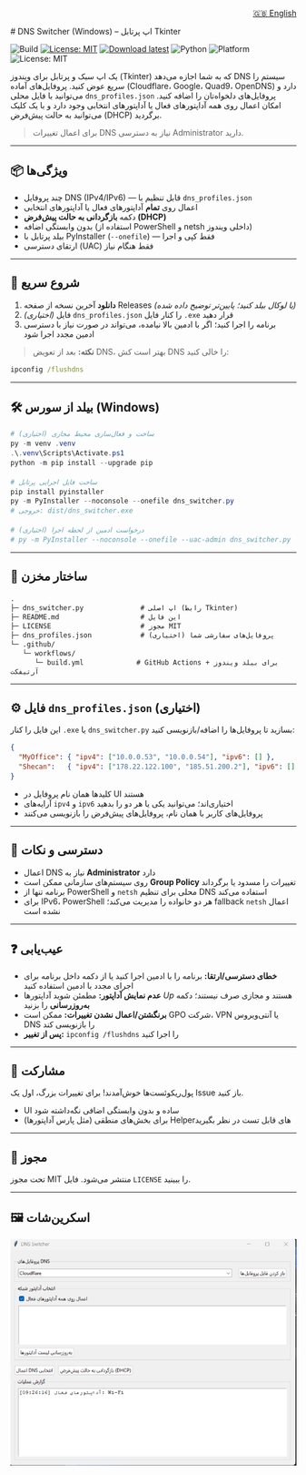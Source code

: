 <p align="right">
  <a href="README.md">🇬🇧 English</a> 
</p>
# DNS Switcher (Windows) – اپ پرتابل Tkinter

![Build](https://github.com/pouryahm/dns-switcher/actions/workflows/build.yml/badge.svg)
[![License: MIT](https://img.shields.io/badge/License-MIT-yellow.svg)](LICENSE)
[![Download latest](https://img.shields.io/github/v/release/pouryahm/dns-switcher?display_name=tag&sort=semver)](https://github.com/pouryahm/dns-switcher/releases/latest)
![Python](https://img.shields.io/badge/Python-3.10%2B-blue)
![Platform](https://img.shields.io/badge/Platform-Windows-2ea44f)
![License: MIT](https://img.shields.io/badge/License-MIT-yellow)

یک اپ سبک و پرتابل برای ویندوز (Tkinter) که به شما اجازه می‌دهد DNS سیستم را سریع عوض کنید. پروفایل‌های آماده (Cloudflare، Google، Quad9، OpenDNS) دارد و می‌توانید با فایل محلی `dns_profiles.json` پروفایل‌های دلخواه‌تان را اضافه کنید. امکان اعمال روی همه آداپتورهای فعال یا آداپتورهای انتخابی وجود دارد و با یک کلیک می‌توانید به حالت پیش‌فرض (DHCP) برگردید.

> برای اعمال تغییرات DNS نیاز به دسترسی Administrator دارید.

---

## 📦 ویژگی‌ها
- چند پروفایل DNS (IPv4/IPv6) — قابل تنظیم با `dns_profiles.json`
- اعمال روی **تمام** آداپتورهای فعال یا آداپتورهای انتخابی
- دکمه **بازگردانی به حالت پیش‌فرض (DHCP)**
- بدون وابستگی اضافه (استفاده از PowerShell و netsh داخلی ویندوز)
- بیلد پرتابل با PyInstaller (`--onefile`) — فقط کپی و اجرا
- ارتقای دسترسی (UAC) فقط هنگام نیاز

---

## 🚀 شروع سریع
1. **دانلود** آخرین نسخه از صفحه Releases *(یا لوکال بیلد کنید؛ پایین‌تر توضیح داده شده)*
2. *(اختیاری)* فایل `dns_profiles.json` را کنار فایل `.exe` قرار دهید
3. برنامه را اجرا کنید؛ اگر با ادمین بالا نیامده، می‌تواند در صورت نیاز با دسترسی ادمین مجدد اجرا شود

> **نکته:** بعد از تعویض DNS، بهتر است کش DNS را خالی کنید:
```bat
ipconfig /flushdns
```

---

## 🛠 بیلد از سورس (Windows)
```powershell
# (اختیاری) ساخت و فعال‌سازی محیط مجازی
py -m venv .venv
.\.venv\Scripts\Activate.ps1
python -m pip install --upgrade pip

# ساخت فایل اجرایی پرتابل
pip install pyinstaller
py -m PyInstaller --noconsole --onefile dns_switcher.py
# خروجی: dist/dns_switcher.exe

# (اختیاری) درخواست ادمین از لحظه اجرا
# py -m PyInstaller --noconsole --onefile --uac-admin dns_switcher.py
```

---

## 📁 ساختار مخزن
```
.
├─ dns_switcher.py              # اپ اصلی (رابط Tkinter)
├─ README.md                    # این فایل
├─ LICENSE                      # مجوز MIT
├─ dns_profiles.json            # (اختیاری) پروفایل‌های سفارشی شما
└─ .github/
   └─ workflows/
      └─ build.yml             # GitHub Actions برای بیلد ویندوز + آرتیفکت
```

---

## ⚙️ فایل `dns_profiles.json` (اختیاری)
این فایل را کنار `.exe` یا `dns_switcher.py` بسازید تا پروفایل‌ها را اضافه/بازنویسی کنید:
```json
{
  "MyOffice": { "ipv4": ["10.0.0.53", "10.0.0.54"], "ipv6": [] },
  "Shecan":   { "ipv4": ["178.22.122.100", "185.51.200.2"], "ipv6": [] }
}
```
- کلیدها همان نام پروفایل در UI هستند
- آرایه‌های `ipv4` و `ipv6` اختیاری‌اند؛ می‌توانید یکی یا هر دو را بدهید
- پروفایل‌های کاربر با همان نام، پروفایل‌های پیش‌فرض را بازنویسی می‌کنند

---

## 🔐 دسترسی و نکات
- اعمال DNS نیاز به **Administrator** دارد
- روی سیستم‌های سازمانی ممکن است **Group Policy** تغییرات را مسدود یا برگرداند
- برنامه تنها از PowerShell و `netsh` محلی برای تنظیم DNS استفاده می‌کند
- برای IPv6، PowerShell هر دو خانواده را مدیریت می‌کند؛ fallback `netsh` اعمال نشده است

---

## ❓ عیب‌یابی
- **خطای دسترسی/ارتقا:** برنامه را با ادمین اجرا کنید یا از دکمه داخل برنامه برای اجرای مجدد با ادمین استفاده کنید
- **عدم نمایش آداپتور:** مطمئن شوید آداپتورها *Up* هستند و مجازی صرف نیستند؛ دکمه **به‌روزرسانی** را بزنید
- **برنگشتن/اعمال نشدن تغییرات:** ممکن است GPO شرکت، VPN یا آنتی‌ویروس DNS را بازنویسی کند
- **پس از تغییر:** `ipconfig /flushdns` را اجرا کنید

---

## 🤝 مشارکت
پول‌ریکوئست‌ها خوش‌آمدند! برای تغییرات بزرگ، اول یک Issue باز کنید.

- UI ساده و بدون وابستگی اضافی نگه‌داشته شود
- برای بخش‌های منطقی (مثل پارس آداپتورها) Helperهای قابل تست در نظر بگیرید

---

## 📝 مجوز
تحت مجوز MIT منتشر می‌شود. فایل `LICENSE` را ببینید.

---

## 🖼️ اسکرین‌شات

![رابط برنامه DNS Switcher](docs/screenshot-ui.png)
